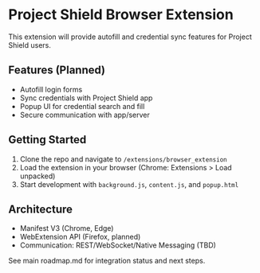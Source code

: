 # Project Shield Browser Extension

This extension will provide autofill and credential sync features for Project Shield users.

## Features (Planned)

- Autofill login forms
- Sync credentials with Project Shield app
- Popup UI for credential search and fill
- Secure communication with app/server

## Getting Started

1. Clone the repo and navigate to `/extensions/browser_extension`
2. Load the extension in your browser (Chrome: Extensions > Load unpacked)
3. Start development with `background.js`, `content.js`, and `popup.html`

## Architecture

- Manifest V3 (Chrome, Edge)
- WebExtension API (Firefox, planned)
- Communication: REST/WebSocket/Native Messaging (TBD)

See main roadmap.md for integration status and next steps.

